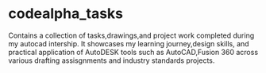 # codealpha_tasks
Contains a collection of tasks,drawings,and project work completed during my autocad intership. It showcases my learning journey,design skills, and practical application of AutoDESK tools such as AutoCAD,Fusion 360 across various drafting assisgnments and industry standards projects.
